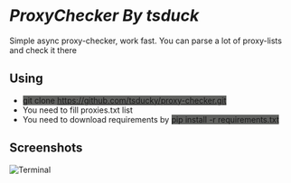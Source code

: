 # *ProxyChecker By tsduck*

<p>Simple async proxy-checker, work fast. You can parse a lot of proxy-lists and check it there</p>

## Using

- <span style="background-color:  #60615f">git clone https://github.com/tsducky/proxy-checker.git</span>
- You need to fill proxies.txt list
- You need to download requirements by <span style="background-color:  #60615f">pip install -r requirements.txt</span>

## Screenshots
 ![Terminal](https://i.imgur.com/IH8POS9.png)
